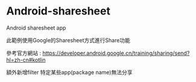 # Android-sharesheet
Android sharesheet app

此範例使用Google的Sharesheet方式進行Share功能

參考官方網站 : 
https://developer.android.google.cn/training/sharing/send?hl=zh-cn#kotlin

額外新增filter 特定某些app(package name)無法分享
